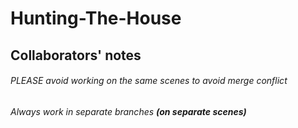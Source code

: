 # Hunting-The-House

## Collaborators' notes
###### PLEASE avoid working on the same scenes to avoid merge conflict
###### Always work in separate branches **(on separate scenes)**

